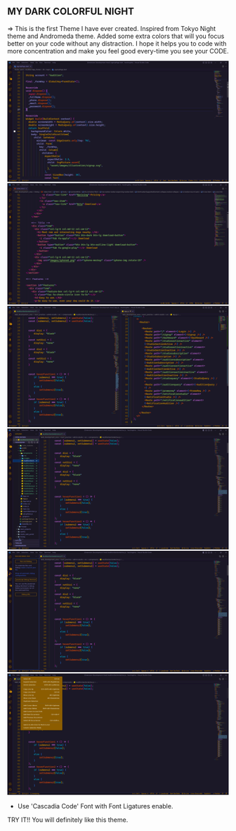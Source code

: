 ## MY DARK COLORFUL NIGHT

=> This is the first Theme I have ever created. Inspired from Tokyo Night theme and Andromeda theme. Added some extra colors that will you focus better on your code without any distraction. I hope it helps you to code with more concentration and make you feel good every-time you see your CODE.


![Dart View](theme.png?raw=true "Dart")
![html View](htmlTheme.png?raw=true "Html")
![JS View](jsxTheme.png?raw=true "JSX")
![SideBar View](sideTheme.png?raw=true)
![SideBar2 View](side2Theme.png?raw=true)
![Dropdowns View](orangeTheme.png?raw=true)


* Use 'Cascadia Code' Font with Font Ligatures enable.

TRY IT!!
You will definitely like this theme.